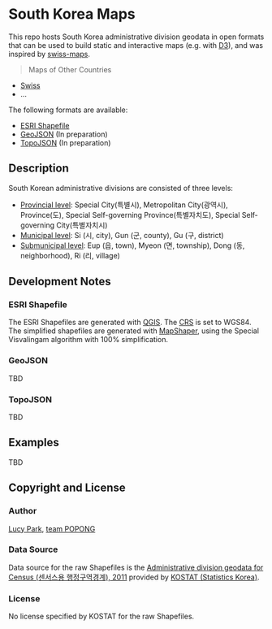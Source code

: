 South Korea Maps
================

This repo hosts South Korea administrative division geodata in open formats that can be used to build static and interactive maps (e.g. with [D3](http://d3js.org)), and was inspired by [swiss-maps](https://github.com/interactivethings/swiss-maps).

> Maps of Other Countries
- [Swiss](https://github.com/interactivethings/swiss-maps)
- ...

The following formats are available:

- [ESRI Shapefile](http://en.wikipedia.org/wiki/Shapefile)
- [GeoJSON](http://geojson.org) (In preparation)
- [TopoJSON](http://github.com/mbostock/topojson) (In preparation)

## Description

South Korean administrative divisions are consisted of three levels:
- [Provincial level](http://en.wikipedia.org/wiki/Administrative_divisions_of_South_Korea#Provincial_level_divisions): Special City(특별시), Metropolitan City(광역시), Province(도), Special Self-governing Province(특별자치도), Special Self-governing City(특별자치시)
- [Municipal level](http://en.wikipedia.org/wiki/Administrative_divisions_of_South_Korea#Municipal_level_divisions): Si (시, city), Gun (군, county), Gu (구, district)
- [Submunicipal level](http://en.wikipedia.org/wiki/Administrative_divisions_of_South_Korea#Submunicipal_level_divisions): Eup (읍, town), Myeon (면, township), Dong (동, neighborhood), Ri (리, village)

## Development Notes


### ESRI Shapefile
The ESRI Shapefiles are generated with [QGIS](http://www.qgis.org/).
The [CRS](http://en.wikipedia.org/wiki/Coordinate_reference_system) is set to WGS84.
The simplified shapefiles are generated with [MapShaper](http://mapshaper.com/test/MapShaper.swf), using the Special Visvalingam algorithm with 100% simplification.

### GeoJSON
TBD

### TopoJSON
TBD


## Examples
TBD

## Copyright and License

### Author
[Lucy Park](mailto:lucypark@popong.com), [team POPONG](http://en.popong.com)

### Data Source
Data source for the raw Shapefiles is the [Administrative division geodata for Census (센서스용 행정구역경계), 2011](http://sgis.kostat.go.kr/statbd/statbd_03.vw) provided by [KOSTAT (Statistics Korea)](http://kostat.go.kr).

### License
No license specified by KOSTAT for the raw Shapefiles.
